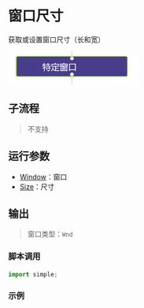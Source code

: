 # 窗口尺寸 
获取或设置窗口尺寸（长和宽）

![action](./images/2022-11-27_143849.png ':size=90%')

## 子流程
> 不支持

## 运行参数

* [Window](../../types/Wnd.md)：窗口
* [Size](../../types/Size.md)：尺寸



## 输出

> 窗口类型：`Wnd`


### 脚本调用

```python
import simple;

```

### 示例
